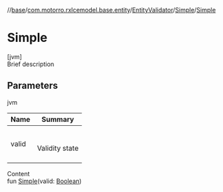 //[base](../../../index.md)/[com.motorro.rxlcemodel.base.entity](../../index.md)/[EntityValidator](../index.md)/[Simple](index.md)/[Simple](-simple.md)



# Simple  
[jvm]  
Brief description  


## Parameters  
  
jvm  
  
|  Name|  Summary| 
|---|---|
| valid| <br><br>Validity state<br><br>
  
  
Content  
fun [Simple](-simple.md)(valid: [Boolean](https://kotlinlang.org/api/latest/jvm/stdlib/kotlin/-boolean/index.html))  



